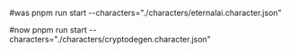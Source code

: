 #was
pnpm run start --characters="./characters/eternalai.character.json"

#now
pnpm run start --characters="./characters/cryptodegen.character.json"

